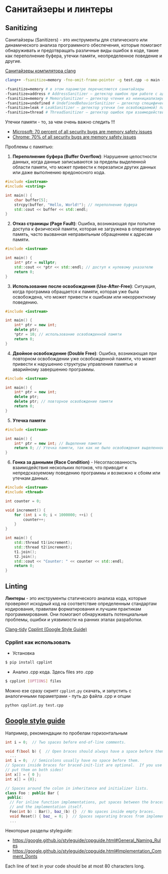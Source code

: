# Санитайзеры и линтеры

## Sanitizing

Санитайзеры (Sanitizers) - это инструменты для статического или динамического анализа программного обеспечения, которые помогают обнаруживать и предотвращать различные виды ошибок в коде, такие как переполнение буфера, утечки памяти, неопределенное поведение и другие. 

[Санитайзеры компилятора clang](https://skkv-itmo.gitbook.io/ct-c-cpp-course/code-analysis/sanitizer)

```bash
clang++ -fsanitize=memory -fno-omit-frame-pointer -g test.cpp -o main -lstdc++
```

```bash
-fsanitize=memory # в этом параметре перечисляются санитайзеры
-fsanitize=address # AddressSanitizer – детектор ошибок при работе с адресацией (выход за границы выделенной области памяти, стека, двойное высвобождение памяти и другое)
-fsanitize=memory # MemorySanitizer – детектор чтения из неинициализированной области памяти
-fsanitize=undefined # UndefinedBehaviorSanitizer – детектор специфических ошибок, чаще всего регламентированных в стандарте как Undefined Behavior
-fsanitize=leak # LeakSanitizer – детектор утечки (не освобождаемой) памяти.
-fsanitize=thread # ThreadSanitizer – детектор ошибок при взаимодействиями между потоками (data race)
```

Утечки памяти - то, за чем очень важно следить  !!!
* [Microsoft: 70 percent of all security bugs are memory safety issues ](https://www.zdnet.com/article/microsoft-70-percent-of-all-security-bugs-are-memory-safety-issues/)
* [Chrome: 70% of all security bugs are memory safety issues ](https://www.zdnet.com/article/chrome-70-of-all-security-bugs-are-memory-safety-issues/)


Проблемы с памятью:

1. **Переполнение буфера (Buffer Overflow)**: Нарушение целостности данных, когда данные записываются за пределы выделенной области памяти, что может привести к перезаписи других данных или даже выполнению вредоносного кода.


```cpp
#include <iostream>
#include <cstring>

int main() {
    char buffer[5];
    strcpy(buffer, "Hello, World!"); // переполнение буфера
    std::cout << buffer << std::endl;
}
```

2. **Отказ страницы (Page Fault)**: Ошибка, возникающая при попытке доступа к физической памяти, которая не загружена в оперативную память, часто вызванная неправильным обращением к адресам памяти.

```cpp
#include <iostream>

int main() {
    int* ptr = nullptr;
    std::cout << *ptr << std::endl; // доступ к нулевому указателю
    return 0;
}
```


3.  **Использование после освобождения (Use-After-Free)**: Ситуация, когда программа обращается к памяти, которая уже была освобождена, что может привести к ошибкам или некорректному поведению.

```cpp
#include <iostream>

int main() {
    int* ptr = new int;
    delete ptr;
    *ptr = 10; // использование освобожденной памяти
    return 0;
}
```

4. **Двойное освобождение (Double Free)**: Ошибка, возникающая при повторном освобождении уже освобожденной памяти, что может привести к нарушению структуры управления памятью и аварийному завершению программы.

```cpp
#include <iostream>

int main() {
    int* ptr = new int;
    delete ptr;
    delete ptr; // повторное освобождение памяти
    return 0;
}
```
5. **Утечка памяти**

```cpp
#include <iostream>

int main() {
    int* ptr = new int; // Выделение памяти
    return 0; // Утечка памяти, так как не было освобождения выделенной памяти
}

```

6. **Гонка за данными (Race Condition)** - Несогласованность взаимодействия нескольких потоков, что приводит к непредсказуемому поведению программы и возможно к сбоям или утечкам данных.

```cpp
#include <iostream>
#include <thread>

int counter = 0;

void increment() {
    for (int i = 0; i < 1000000; ++i) {
        counter++;
    }
}

int main() {
    std::thread t1(increment);
    std::thread t2(increment);
    t1.join();
    t2.join();
    std::cout << "Counter: " << counter << std::endl;
    return 0;
}
```

## Linting

**Линтеры** - это инструменты статического анализа кода, которые проверяют исходный код на соответствие определенным стандартам кодирования, правилам форматирования и лучшим практикам программирования. Они помогают обнаруживать потенциальные проблемы, ошибки и уязвимости на ранних этапах разработки.


[Clang-tidy](https://clang.llvm.org/extra/clang-tidy/)
[Cpplint (Google Style Guide)](https://github.com/cpplint/cpplint)

### Cpplint как использовать

* Установка
```bash
$ pip install cpplint
```

* Анализ .cpp кода. Здесь files это .cpp
```bash
$ cpplint [OPTIONS] files
```

Можно езе сразу скрипт `cpplint.py` скачать, и запустить с аналогичными параметрами - путь до файла .cpp и опции
```bash
python cpplint.py test.cpp 
```


## <a id="oop3"></a>[Google style guide](https://google.github.io/styleguide/cppguide.html)

Например, рекомендации по пробелам горизонтальным
```cpp
int i = 0;  // Two spaces before end-of-line comments.

void f(bool b) {  // Open braces should always have a space before them.
  ...
int i = 0;  // Semicolons usually have no space before them.
// Spaces inside braces for braced-init-list are optional.  If you use them,
// put them on both sides!
int x[] = { 0 };
int x[] = {0};

// Spaces around the colon in inheritance and initializer lists.
class Foo : public Bar {
 public:
  // For inline function implementations, put spaces between the braces
  // and the implementation itself.
  Foo(int b) : Bar(), baz_(b) {}  // No spaces inside empty braces.
  void Reset() { baz_ = 0; }  // Spaces separating braces from implementation.
  ...
```
Некоторые разделы styleguide:
* https://google.github.io/styleguide/cppguide.html#General_Naming_Rules
* https://google.github.io/styleguide/cppguide.html#Implementation_Comment_Donts

Each line of text in your code should be at most 80 characters long.
